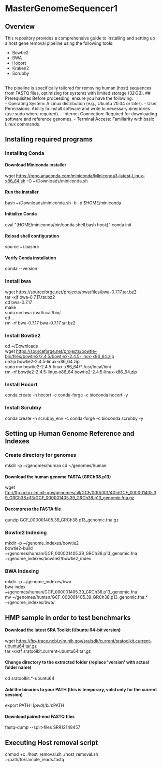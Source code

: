 # MasterGenomeSequencer1

## Overview
This repository provides a comprehensive guide to installing and setting up a host gene removal pipeline using the following tools:
- Bowtie2
- BWA
- Hocort
- Kraken2
- Scrubby 
<br /> 
The pipeline is specifically tailored for removing human (host) sequences from FASTQ files, optimizing for systems with limited storage (32 GB).
## Prerequisites
Before proceeding, ensure you have the following: 
<br /> 
- Operating System: A Linux distribution (e.g., Ubuntu 20.04 or later).
- User Permissions: Ability to install software and write to necessary directories (use sudo where required).
- Internet Connection: Required for downloading software and reference genomes.
- Terminal Access: Familiarity with basic Linux commands.

## Installing required programs
### Installing Conda
#### Download Miniconda installer
wget https://repo.anaconda.com/miniconda/Miniconda3-latest-Linux-x86_64.sh -O ~/Downloads/miniconda.sh

#### Run the installer
bash ~/Downloads/miniconda.sh -b -p $HOME/miniconda

#### Initialize Conda
eval "$($HOME/miniconda/bin/conda shell.bash hook)"
conda init

#### Reload shell configuration
source ~/.bashrc

#### Verify Conda installation
conda --version

### Install bwa 
wget https://sourceforge.net/projects/bwa/files/bwa-0.7.17.tar.bz2 <br /> 
tar -xjf bwa-0.7.17.tar.bz2 <br /> 
cd bwa-0.7.17 <br /> 
make <br /> 
sudo mv bwa /usr/local/bin/ <br /> 
cd .. <br /> 
rm -rf bwa-0.7.17 bwa-0.7.17.tar.bz2 <br /> 

### Install Bowtie2
cd ~/Downloads <br /> 
wget https://sourceforge.net/projects/bowtie-bio/files/bowtie2/2.4.5/bowtie2-2.4.5-linux-x86_64.zip <br /> 
unzip bowtie2-2.4.5-linux-x86_64.zip <br /> 
sudo mv bowtie2-2.4.5-linux-x86_64/* /usr/local/bin/ <br /> 
rm -rf bowtie2-2.4.5-linux-x86_64 bowtie2-2.4.5-linux-x86_64.zip <br /> 

### Install Hocort 
conda create -n hocort -c conda-forge -c bioconda hocort -y

### Install Scrubby 
conda create -n scrubby_env -c conda-forge -c bioconda scrubby -y

## Setting up Human Genome Reference and Indexes 

### Create directory for genomes
mkdir -p ~/genomes/human
cd ~/genomes/human

#### Download the human genome FASTA (GRCh38.p13)
wget ftp://ftp.ncbi.nlm.nih.gov/genomes/all/GCF/000/001/405/GCF_000001405.39_GRCh38.p13/GCF_000001405.39_GRCh38.p13_genomic.fna.gz

#### Decompress the FASTA file
gunzip GCF_000001405.39_GRCh38.p13_genomic.fna.gz


### Bowtie2 Indexing
mkdir -p ~/genome_indexes/bowtie2<br /> 
bowtie2-build ~/genomes/human/GCF_000001405.39_GRCh38.p13_genomic.fna ~/genome_indexes/bowtie2/bowtie2_index

### BWA Indexing
mkdir -p ~/genome_indexes/bwa<br /> 
bwa index ~/genomes/human/GCF_000001405.39_GRCh38.p13_genomic.fna<br /> 
mv ~/genomes/human/GCF_000001405.39_GRCh38.p13_genomic.fna.* ~/genome_indexes/bwa/

## HMP sample in order to test benchmarks
#### Download the latest SRA Toolkit (Ubuntu 64-bit version)
wget https://ftp-trace.ncbi.nlm.nih.gov/sra/sdk/current/sratoolkit.current-ubuntu64.tar.gz <br /> 
tar -xvzf sratoolkit.current-ubuntu64.tar.gz
#### Change directory to the extracted folder (replace 'version' with actual folder name)
cd sratoolkit.*-ubuntu64
#### Add the binaries to your PATH (this is temporary, valid only for the current session)
export PATH=$(pwd)/bin:$PATH
#### Download paired-end FASTQ files
fastq-dump --split-files SRR12148457



## Executing Host removal script 
chmod +x ./host_removal.sh
./host_removal.sh ~/path/to/sample_reads.fastq




